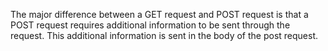 The major difference between a GET request and POST request is that a POST request requires additional information to be sent through the request. This additional information is sent in the body of the post request.